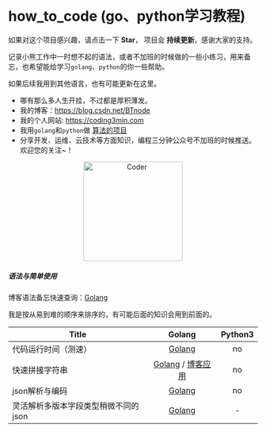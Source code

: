# how_to_code (go、python学习教程)

如果对这个项目感兴趣，请点击一下 **Star**， 项目会 **持续更新**，感谢大家的支持。

记录小熊工作中一时想不起的语法，或者不加班的时候做的一些小练习，用来备忘，也希望能给学习`golang`、`python`的你一些帮助。

如果后续我用到其他语言，也有可能更新在这里。

* 哪有那么多人生开挂，不过都是厚积薄发。
* 我的博客：https://blog.csdn.net/BTnode
* 我的个人网站: https://coding3min.com
* 我用`golang`和`python`做 [算法的项目](https://github.com/pzqu/LeetCode)
* 分享开发、运维、云技术等方面知识，编程三分钟公众号不加班的时候推送。欢迎您的关注~！

<div align="center"><img border="0" src="https://coding3min.oss-accelerate.aliyuncs.com/coding3min/2020-03-06-115447.jpg" alt="Coder" title="gongzhonghao" with="200" height="200"></div>


##### 语法与简单使用

博客语法备忘快速查询：[Golang](https://coding3min.com/561.html)

我是按从易到难的顺序来排序的，有可能后面的知识会用到前面的。

|                  Title                   |                  Golang                  |     Python3                  |           
| ---- | :--------------------------------------: | :--------------------------------------: | 
| 代码运行时间（测速）| [Golang](golang/easy/speed/speed.go) | no |
| 快速拼接字符串|[Golang](golang/easy/string/append_string.go) / [博客应用](https://coding3min.com/675.html)| no | 
| json解析与编码   | [Golang](golang/easy/json/parse_json.go) | no | 
| 灵活解析多版本字段类型稍微不同的json   | [Golang](golang/medium/json_interface/fixed_json.go) | - | 

